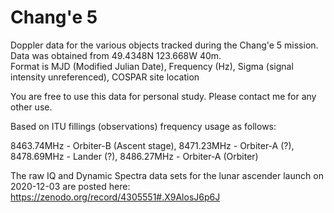 # Chang'e 5

Doppler data for the various objects tracked during the Chang'e 5 mission.  Data was obtained from 49.4348N 123.668W 40m.  
Format is MJD (Modified Julian Date), Frequency (Hz), Sigma (signal intensity unreferenced), COSPAR site location

You are free to use this data for personal study.  Please contact me for any other use.

Based on ITU fillings (observations) frequency usage as follows:

8463.74MHz - Orbiter-B (Ascent stage),
8471.23MHz - Orbiter-A (?),
8478.69MHz - Lander (?),
8486.27MHz - Orbiter-A (Orbiter)

The raw IQ and Dynamic Spectra data sets for the lunar ascender launch on 2020-12-03 are posted here:
https://zenodo.org/record/4305551#.X9AlosJ6p6J
